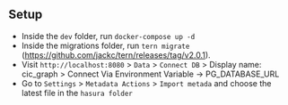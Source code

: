 ## Setup

- Inside the `dev` folder, run `docker-compose up -d`
- Inside the migrations folder, run `tern migrate` (https://github.com/jackc/tern/releases/tag/v2.0.1).
- Visit `http://localhost:8080` > `Data` > `Connect DB` > Display name: cic_graph > Connect Via Environment Variable -> PG_DATABASE_URL
- Go to `Settings` > `Metadata Actions` > `Import metada` and choose the latest file in the `hasura folder`


